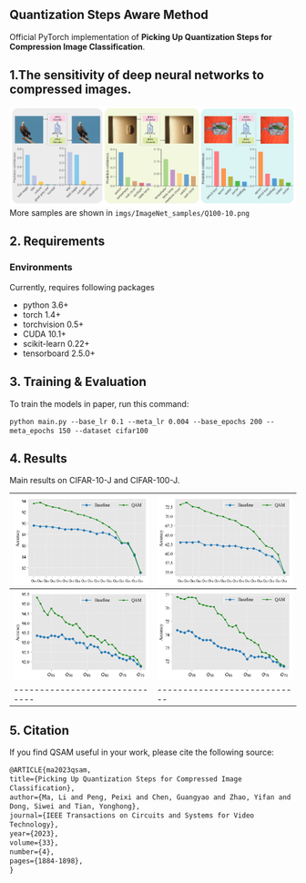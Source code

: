 ## Quantization Steps Aware Method
Official PyTorch implementation of **Picking Up Quantization Steps for Compression Image Classification**.

## 1.The sensitivity of deep neural networks to compressed images.
![a](imgs/ImageNet_samples/Q75.png)
More samples are shown in `imgs/ImageNet_samples/Q100-10.png`

## 2. Requirements
### Environments
Currently, requires following packages
- python 3.6+
- torch 1.4+
- torchvision 0.5+
- CUDA 10.1+
- scikit-learn 0.22+
- tensorboard 2.5.0+

## 3. Training & Evaluation
To train the models in paper, run this command:
```train and evaluation
python main.py --base_lr 0.1 --meta_lr 0.004 --base_epochs 200 --meta_epochs 150 --dataset cifar100
```

## 4. Results
Main results on CIFAR-10-J and CIFAR-100-J.

| ![2](imgs/results/CIFAR-10-J.png)   | ![z](imgs/results/CIFAR-100-J.png) |
| ------------------------------ | ---------------------------- |
| ![2](imgs/results/CIFAR-10-J-100-70.png)   | ![z](imgs/results/CIFAR-100-J-100-70.png) |
| ------------------------------ | ---------------------------- |

## 5. Citation
If you find QSAM useful in your work, please cite the following source:

```
@ARTICLE{ma2023qsam,
title={Picking Up Quantization Steps for Compressed Image Classification},
author={Ma, Li and Peng, Peixi and Chen, Guangyao and Zhao, Yifan and Dong, Siwei and Tian, Yonghong},
journal={IEEE Transactions on Circuits and Systems for Video Technology},
year={2023},
volume={33},
number={4},
pages={1884-1898},
}
```
